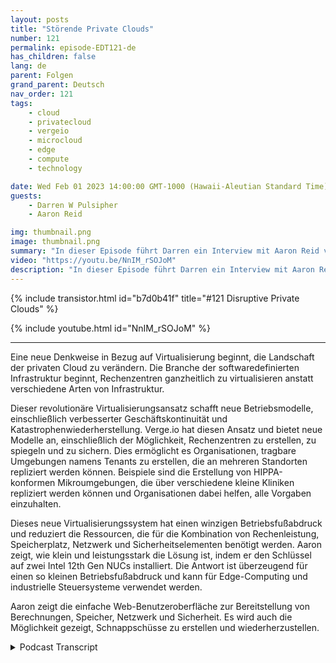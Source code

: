 ```yaml
---
layout: posts
title: "Störende Private Clouds"
number: 121
permalink: episode-EDT121-de
has_children: false
lang: de
parent: Folgen
grand_parent: Deutsch
nav_order: 121
tags:
    - cloud
    - privatecloud
    - vergeio
    - microcloud
    - edge
    - compute
    - technology

date: Wed Feb 01 2023 14:00:00 GMT-1000 (Hawaii-Aleutian Standard Time)
guests:
    - Darren W Pulsipher
    - Aaron Reid

img: thumbnail.png
image: thumbnail.png
summary: "In dieser Episode führt Darren ein Interview mit Aaron Reid von Verge.io über ihre innovative Private-Cloud-Technologie, die private Clouds im Rechenzentrum und am Rand verfügbar macht."
video: "https://youtu.be/NnIM_rSOJoM"
description: "In dieser Episode führt Darren ein Interview mit Aaron Reid von Verge.io über ihre innovative Private-Cloud-Technologie, die private Clouds im Rechenzentrum und am Rand verfügbar macht."
---
```


<div>
{% include transistor.html id="b7d0b41f" title="#121 Disruptive Private Clouds" %}

{% include youtube.html id="NnIM_rSOJoM" %}
</div>

---

Eine neue Denkweise in Bezug auf Virtualisierung beginnt, die Landschaft der privaten Cloud zu verändern. Die Branche der softwaredefinierten Infrastruktur beginnt, Rechenzentren ganzheitlich zu virtualisieren anstatt verschiedene Arten von Infrastruktur.

Dieser revolutionäre Virtualisierungsansatz schafft neue Betriebsmodelle, einschließlich verbesserter Geschäftskontinuität und Katastrophenwiederherstellung. Verge.io hat diesen Ansatz und bietet neue Modelle an, einschließlich der Möglichkeit, Rechenzentren zu erstellen, zu spiegeln und zu sichern. Dies ermöglicht es Organisationen, tragbare Umgebungen namens Tenants zu erstellen, die an mehreren Standorten repliziert werden können. Beispiele sind die Erstellung von HIPPA-konformen Mikroumgebungen, die über verschiedene kleine Kliniken repliziert werden können und Organisationen dabei helfen, alle Vorgaben einzuhalten.

Dieses neue Virtualisierungssystem hat einen winzigen Betriebsfußabdruck und reduziert die Ressourcen, die für die Kombination von Rechenleistung, Speicherplatz, Netzwerk und Sicherheitselementen benötigt werden. Aaron zeigt, wie klein und leistungsstark die Lösung ist, indem er den Schlüssel auf zwei Intel 12th Gen NUCs installiert. Die Antwort ist überzeugend für einen so kleinen Betriebsfußabdruck und kann für Edge-Computing und industrielle Steuersysteme verwendet werden.

Aaron zeigt die einfache Web-Benutzeroberfläche zur Bereitstellung von Berechnungen, Speicher, Netzwerk und Sicherheit. Es wird auch die Möglichkeit gezeigt, Schnappschüsse zu erstellen und wiederherzustellen.



<details>
<summary> Podcast Transcript </summary>

<p></p>

</details>
